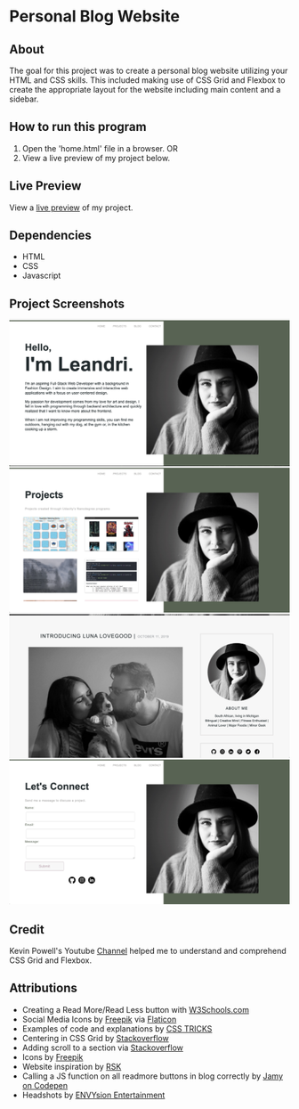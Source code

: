 # Personal Blog Website

## About

The goal for this project was to create a personal blog website utilizing your HTML and CSS skills. This included making use of CSS Grid and Flexbox to create the appropriate layout for the website including main content and a sidebar.

## How to run this program

1. Open the 'home.html' file in a browser.
OR
2. View a live preview of my project below.

## Live Preview

View a [live preview](https://leandrib.github.io/personal_blog_website/home.html) of my project.

## Dependencies

* HTML
* CSS
* Javascript

## Project Screenshots

![Home Page](/images/preview/home.png)
![Proeject Page](/images/preview/project.png)
![Blog Page](/images/preview/blog.png)
![Contact Page](/images/preview/contact.png)

## Credit

Kevin Powell's Youtube [Channel](https://www.youtube.com/channel/UCJZv4d5rbIKd4QHMPkcABCw) helped me to understand and comprehend CSS Grid and Flexbox. 

## Attributions

* Creating a Read More/Read Less button with [W3Schools.com](https://www.w3schools.com/howto/howto_js_read_more.asp)
* Social Media Icons by
[Freepik](https://www.flaticon.com/authors/freepik) via [Flaticon](https://www.flaticon.com/)
* Examples of code and explanations by 
[CSS TRICKS](https://css-tricks.com/snippets/css/complete-guide-grid/)
* Centering in CSS Grid by [Stackoverflow](https://stackoverflow.com/questions/45536537/centering-in-css-grid)
* Adding scroll to a section via [Stackoverflow](https://stackoverflow.com/questions/14380442/make-one-section-of-simple-web-page-have-own-scroll-bar)
* Icons by [Freepik](https://www.flaticon.com/authors/freepik)
* Website inspiration by [RSK](http://rsk.by/)
* Calling a JS function on all readmore buttons in blog correctly by [Jamy on Codepen](https://codepen.io/jamygolden/pen/MWarVjK?fbclid=IwAR2gugLiF7SMJQ7A17i7m0octZnCsoogi56hFs9I_EsfLrfy9nD7nyVzJfo)
* Headshots by [ENVYsion Entertainment](http://www.envysionentertainment.com/)